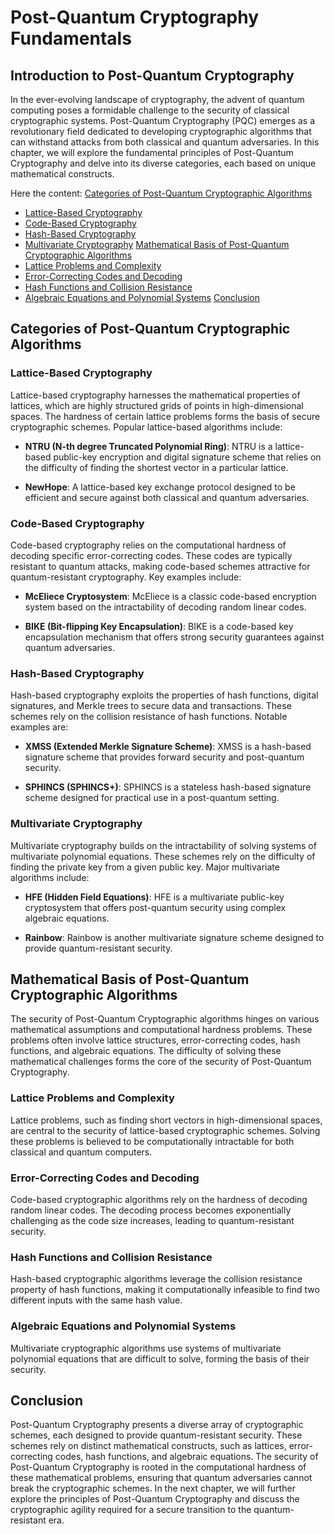 # Post-Quantum Cryptography Fundamentals

## Introduction to Post-Quantum Cryptography

In the ever-evolving landscape of cryptography, the advent of quantum computing poses a formidable challenge to the security of classical cryptographic systems. Post-Quantum Cryptography (PQC) emerges as a revolutionary field dedicated to developing cryptographic algorithms that can withstand attacks from both classical and quantum adversaries. In this chapter, we will explore the fundamental principles of Post-Quantum Cryptography and delve into its diverse categories, each based on unique mathematical constructs.

Here the content:
[Categories of Post-Quantum Cryptographic Algorithms](#categories-of-post-quantum-cryptographic-algorithms)
- [Lattice-Based Cryptography](#lattice-based-cryptography)
- [Code-Based Cryptography](#code-based-cryptography)
- [Hash-Based Cryptography](#hash-based-cryptography)
- [Multivariate Cryptography](#multivariate-cryptography)
[Mathematical Basis of Post-Quantum Cryptographic Algorithms](#mathematical-basis-of-post-quantum-cryptographic-algorithms)
- [Lattice Problems and Complexity](#lattice-problems-and-complexity)
- [Error-Correcting Codes and Decoding](#error-correcting-codes-and-decoding)
- [Hash Functions and Collision Resistance](#hash-functions-and-collision-resistance)
- [Algebraic Equations and Polynomial Systems](#algebraic-equations-and-polynomial-systems)
[Conclusion](#conclusion)

## Categories of Post-Quantum Cryptographic Algorithms

### Lattice-Based Cryptography
Lattice-based cryptography harnesses the mathematical properties of lattices, which are highly structured grids of points in high-dimensional spaces. The hardness of certain lattice problems forms the basis of secure cryptographic schemes. Popular lattice-based algorithms include:

* **NTRU (N-th degree Truncated Polynomial Ring)**: NTRU is a lattice-based public-key encryption and digital signature scheme that relies on the difficulty of finding the shortest vector in a particular lattice.

* **NewHope**: A lattice-based key exchange protocol designed to be efficient and secure against both classical and quantum adversaries.

### Code-Based Cryptography
Code-based cryptography relies on the computational hardness of decoding specific error-correcting codes. These codes are typically resistant to quantum attacks, making code-based schemes attractive for quantum-resistant cryptography. Key examples include:

* **McEliece Cryptosystem**: McEliece is a classic code-based encryption system based on the intractability of decoding random linear codes.

* **BIKE (Bit-flipping Key Encapsulation)**: BIKE is a code-based key encapsulation mechanism that offers strong security guarantees against quantum adversaries.

### Hash-Based Cryptography
Hash-based cryptography exploits the properties of hash functions, digital signatures, and Merkle trees to secure data and transactions. These schemes rely on the collision resistance of hash functions. Notable examples are:

* **XMSS (Extended Merkle Signature Scheme)**: XMSS is a hash-based signature scheme that provides forward security and post-quantum security.

* **SPHINCS (SPHINCS+)**: SPHINCS is a stateless hash-based signature scheme designed for practical use in a post-quantum setting.

### Multivariate Cryptography
Multivariate cryptography builds on the intractability of solving systems of multivariate polynomial equations. These schemes rely on the difficulty of finding the private key from a given public key. Major multivariate algorithms include:

* **HFE (Hidden Field Equations)**: HFE is a multivariate public-key cryptosystem that offers post-quantum security using complex algebraic equations.

* **Rainbow**: Rainbow is another multivariate signature scheme designed to provide quantum-resistant security.

## Mathematical Basis of Post-Quantum Cryptographic Algorithms

The security of Post-Quantum Cryptographic algorithms hinges on various mathematical assumptions and computational hardness problems. These problems often involve lattice structures, error-correcting codes, hash functions, and algebraic equations. The difficulty of solving these mathematical challenges forms the core of the security of Post-Quantum Cryptography.

### Lattice Problems and Complexity
Lattice problems, such as finding short vectors in high-dimensional spaces, are central to the security of lattice-based cryptographic schemes. Solving these problems is believed to be computationally intractable for both classical and quantum computers.

### Error-Correcting Codes and Decoding
Code-based cryptographic algorithms rely on the hardness of decoding random linear codes. The decoding process becomes exponentially challenging as the code size increases, leading to quantum-resistant security.

### Hash Functions and Collision Resistance
Hash-based cryptographic algorithms leverage the collision resistance property of hash functions, making it computationally infeasible to find two different inputs with the same hash value.

### Algebraic Equations and Polynomial Systems
Multivariate cryptographic algorithms use systems of multivariate polynomial equations that are difficult to solve, forming the basis of their security.

## Conclusion

Post-Quantum Cryptography presents a diverse array of cryptographic schemes, each designed to provide quantum-resistant security. These schemes rely on distinct mathematical constructs, such as lattices, error-correcting codes, hash functions, and algebraic equations. The security of Post-Quantum Cryptography is rooted in the computational hardness of these mathematical problems, ensuring that quantum adversaries cannot break the cryptographic schemes. In the next chapter, we will further explore the principles of Post-Quantum Cryptography and discuss the cryptographic agility required for a secure transition to the quantum-resistant era.